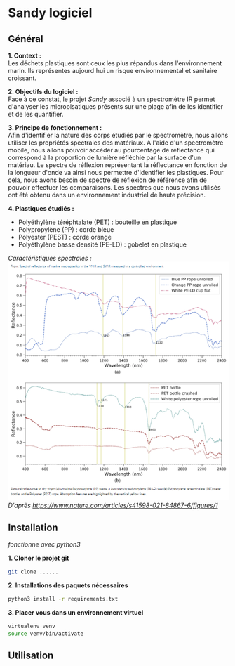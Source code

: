 # Sandy logiciel  

## Général  
**1. Context :**    
Les déchets plastiques sont ceux les plus répandus dans l'environnement marin. Ils représentes aujourd'hui un risque environnemental et sanitaire croissant.    

**2. Objectifs du logiciel :**    
Face à ce constat, le projet *Sandy* associé à un spectromètre IR permet d'analyser les microplsatiques présents sur une plage afin de les identifier et de les quantifier.

**3. Principe de fonctionnement :**  
Afin d'identifier la nature des corps étudiés par le spectromètre, nous allons utiliser les propriétés spectrales des matériaux. A l'aide d'un spectromètre mobile, nous allons pouvoir accéder au pourcentage de réflectance qui correspond à la proportion de lumière réfléchie par la surface d'un matériau. Le spectre de réflexion représentant la réflectance en fonction de la longueur d'onde va ainsi nous permettre d'identifier les plastiques.
Pour cela, nous avons besoin de spectre de réflexion de référence afin de pouvoir effectuer les comparaisons. Les spectres que nous avons utilisés ont été obtenu dans un environnement industriel de haute précision. 

**4. Plastiques étudiés :**  
* Polyéthylène téréphtalate (PET) : bouteille en plastique  
* Polypropylène (PP) : corde bleue
* Polyester (PEST) : corde orange
* Polyéthylène basse densité (PE-LD) : gobelet en plastique

*Caractéristiques spectrales :* 
<img src="https://github.com/lebonq/projet_sandy/blob/main/courbeReflexion.PNG"/>
*D'après https://www.nature.com/articles/s41598-021-84867-6/figures/1*

## Installation  
_fonctionne avec python3_

**1. Cloner le projet git**  
```bash
git clone ......
```

**2. Installations des paquets nécessaires**  
```bash
python3 install -r requirements.txt
```

**3. Placer vous dans un environnement virtuel**
```bash
virtualenv venv
source venv/bin/activate
```
## Utilisation
